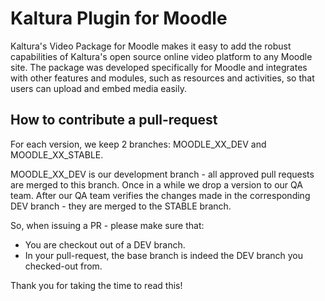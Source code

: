 # Kaltura Plugin for Moodle

Kaltura's Video Package for Moodle makes it easy to add the robust capabilities of Kaltura's open source online video platform to any Moodle site. The package was developed specifically for Moodle and integrates with other features and modules, such as resources and activities, so that users can upload and embed media easily.

## How to contribute a pull-request
For each version, we keep 2 branches: MOODLE_XX_DEV and MOODLE_XX_STABLE.


MOODLE_XX_DEV is our development branch - all approved pull requests are merged to this branch. Once in a while we drop a version to our QA team.
After our QA team verifies the changes made in the corresponding DEV branch - they are merged to the STABLE branch.

So, when issuing a PR - please make sure that:
* You are checkout out of a DEV branch.
* In your pull-request, the base branch is indeed the DEV branch you checked-out from.

Thank you for taking the time to read this!
